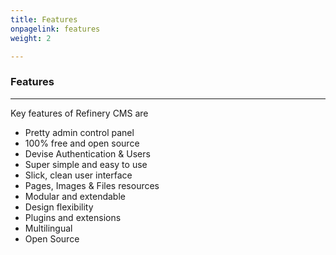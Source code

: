 ```yaml
---
title: Features
onpagelink: features
weight: 2

---
```


### **Features**
--------

Key features of Refinery CMS are

- Pretty admin control panel
- 100% free and open source
- Devise Authentication &amp; Users
- Super simple and easy to use
- Slick, clean user interface
- Pages, Images &amp; Files resources
- Modular and extendable
- Design flexibility
- Plugins and extensions
- Multilingual
- Open Source
 
